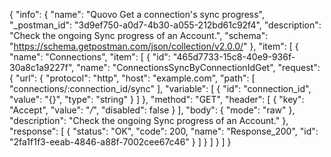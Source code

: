 {
  "info": {
    "name": "Quovo Get a connection's sync progress",
    "_postman_id": "3d9ef750-a0d7-4b30-a055-212bd61c92f4",
    "description": "Check the ongoing Sync progress of an Account.",
    "schema": "https://schema.getpostman.com/json/collection/v2.0.0/"
  },
  "item": [
    {
      "name": "Connections",
      "item": [
        {
          "id": "465d7733-15c8-40e9-936f-30a8c1a9227f",
          "name": "ConnectionsSyncByConnectionIdGet",
          "request": {
            "url": {
              "protocol": "http",
              "host": "example.com",
              "path": [
                "connections/:connection_id/sync"
              ],
              "variable": [
                {
                  "id": "connection_id",
                  "value": "{}",
                  "type": "string"
                }
              ]
            },
            "method": "GET",
            "header": [
              {
                "key": "Accept",
                "value": "*/*",
                "disabled": false
              }
            ],
            "body": {
              "mode": "raw"
            },
            "description": "Check the ongoing Sync progress of an Account."
          },
          "response": [
            {
              "status": "OK",
              "code": 200,
              "name": "Response_200",
              "id": "2fa1f1f3-eeab-4846-a88f-7002cee67c46"
            }
          ]
        }
      ]
    }
  ]
}